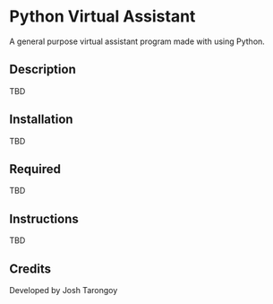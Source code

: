 # Python Virtual Assistant
A general purpose virtual assistant program made with using Python.

## Description

TBD

## Installation

TBD

## Required

TBD

## Instructions

TBD

## Credits

Developed by Josh Tarongoy